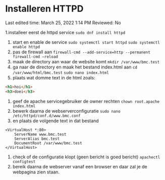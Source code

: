 # Installeren HTTPD

Last edited time: March 25, 2022 1:14 PM
Reviewed: No

1.installeer eerst de httpd service
`sudo dnf install httpd`

1. start en enable de service
`sudo systemctl start httpd`
`sudo systemctl enable httpd`
2. pas de firewall aan
`firewall-cmd --add-service=http --permanent
firewall-cmd –reload`
3. maak de directory aan waar de website komt
`mkdir /var/www/bmc.test`
4. ga naar de directory en maak het bestand index.html aan
`cd /var/www/html/bmc.test`
`sudo nano index.html`
5. plaats wat domme text in de html zoals:

```html
<h1>hoi</h1>
<h3>doei</h3>
```

1. geef de apache servicegebruiker de owner rechten
`chown root.apache index.html`
2. bewerk daarna de webserverconfiguratie
`sudo nano /etc/httpd/conf.d/www.bmc.conf`
3. en plaats de volgende text in dat bestand

```
<VirtualHost *:80>
	ServerName www.bmc.test
	ServerAlias bmc.test
	DocumentRoot /var/www/bmc.test
</VirtualHost>
```

1. check of de configuratie klopt (geen bericht is goed bericht)
`apachectl configtest`
2. bereik daarna de webserver vanaf een browser en daar zal je de webpagina zien staan.